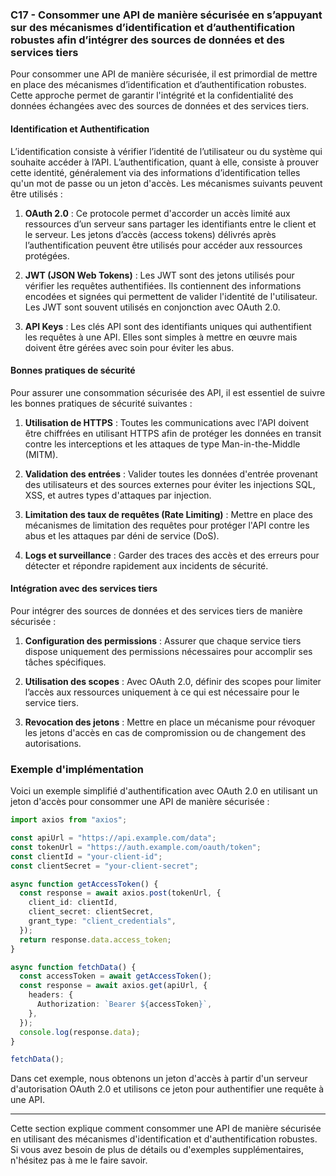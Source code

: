 ### C17 - Consommer une API de manière sécurisée en s’appuyant sur des mécanismes d’identification et d’authentification robustes afin d’intégrer des sources de données et des services tiers

Pour consommer une API de manière sécurisée, il est primordial de mettre en place des mécanismes d’identification et d’authentification robustes. Cette approche permet de garantir l'intégrité et la confidentialité des données échangées avec des sources de données et des services tiers.

#### Identification et Authentification

L’identification consiste à vérifier l’identité de l’utilisateur ou du système qui souhaite accéder à l’API. L’authentification, quant à elle, consiste à prouver cette identité, généralement via des informations d’identification telles qu'un mot de passe ou un jeton d'accès. Les mécanismes suivants peuvent être utilisés :

1. **OAuth 2.0** : Ce protocole permet d'accorder un accès limité aux ressources d’un serveur sans partager les identifiants entre le client et le serveur. Les jetons d’accès (access tokens) délivrés après l’authentification peuvent être utilisés pour accéder aux ressources protégées.

2. **JWT (JSON Web Tokens)** : Les JWT sont des jetons utilisés pour vérifier les requêtes authentifiées. Ils contiennent des informations encodées et signées qui permettent de valider l'identité de l'utilisateur. Les JWT sont souvent utilisés en conjonction avec OAuth 2.0.

3. **API Keys** : Les clés API sont des identifiants uniques qui authentifient les requêtes à une API. Elles sont simples à mettre en œuvre mais doivent être gérées avec soin pour éviter les abus.

#### Bonnes pratiques de sécurité

Pour assurer une consommation sécurisée des API, il est essentiel de suivre les bonnes pratiques de sécurité suivantes :

1. **Utilisation de HTTPS** : Toutes les communications avec l'API doivent être chiffrées en utilisant HTTPS afin de protéger les données en transit contre les interceptions et les attaques de type Man-in-the-Middle (MITM).

2. **Validation des entrées** : Valider toutes les données d'entrée provenant des utilisateurs et des sources externes pour éviter les injections SQL, XSS, et autres types d'attaques par injection.

3. **Limitation des taux de requêtes (Rate Limiting)** : Mettre en place des mécanismes de limitation des requêtes pour protéger l'API contre les abus et les attaques par déni de service (DoS).

4. **Logs et surveillance** : Garder des traces des accès et des erreurs pour détecter et répondre rapidement aux incidents de sécurité.

#### Intégration avec des services tiers

Pour intégrer des sources de données et des services tiers de manière sécurisée :

1. **Configuration des permissions** : Assurer que chaque service tiers dispose uniquement des permissions nécessaires pour accomplir ses tâches spécifiques.

2. **Utilisation des scopes** : Avec OAuth 2.0, définir des scopes pour limiter l’accès aux ressources uniquement à ce qui est nécessaire pour le service tiers.

3. **Revocation des jetons** : Mettre en place un mécanisme pour révoquer les jetons d'accès en cas de compromission ou de changement des autorisations.

### Exemple d'implémentation

Voici un exemple simplifié d'authentification avec OAuth 2.0 en utilisant un jeton d'accès pour consommer une API de manière sécurisée :

```typescript
import axios from "axios";

const apiUrl = "https://api.example.com/data";
const tokenUrl = "https://auth.example.com/oauth/token";
const clientId = "your-client-id";
const clientSecret = "your-client-secret";

async function getAccessToken() {
  const response = await axios.post(tokenUrl, {
    client_id: clientId,
    client_secret: clientSecret,
    grant_type: "client_credentials",
  });
  return response.data.access_token;
}

async function fetchData() {
  const accessToken = await getAccessToken();
  const response = await axios.get(apiUrl, {
    headers: {
      Authorization: `Bearer ${accessToken}`,
    },
  });
  console.log(response.data);
}

fetchData();
```

Dans cet exemple, nous obtenons un jeton d'accès à partir d'un serveur d'autorisation OAuth 2.0 et utilisons ce jeton pour authentifier une requête à une API.

---

Cette section explique comment consommer une API de manière sécurisée en utilisant des mécanismes d'identification et d'authentification robustes. Si vous avez besoin de plus de détails ou d'exemples supplémentaires, n'hésitez pas à me le faire savoir.
